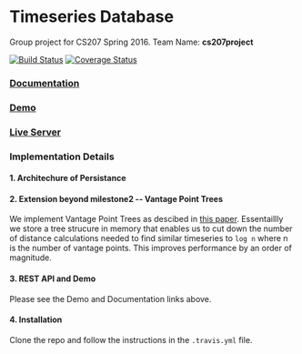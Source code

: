 
Timeseries Database
====================
Group project for CS207 Spring 2016. Team Name: **cs207project**

[![Build Status](https://travis-ci.org/CS207Project/cs207project.svg?branch=master)](https://travis-ci.org/CS207Project/cs207project)
[![Coverage Status](https://coveralls.io/repos/github/CS207Project/cs207project/badge.svg?branch=master)](https://coveralls.io/github/CS207Project/cs207project?branch=master)

### [Documentation](http://cs207project.github.io/cs207project/)


### [Demo](https://github.com/CS207Project/cs207project/blob/master/tests/web_server_testing.ipynb)


### [Live Server](http://www.adjch.me:8080/tsdb)


### Implementation Details

#### 1. Architechure of Persistance


#### 2. Extension beyond milestone2 -- Vantage Point Trees

We implement Vantage Point Trees as descibed in [this paper](http://citeseerx.ist.psu.edu/viewdoc/summary?doi=10.1.1.43.7492). Essentaillly we store a tree strucure in memory that enables us to cut down the number of distance calculations needed to find similar timeseries to `log n` where n is the number of vantage points. This improves performance by an order of magnitude.

#### 3. REST API and Demo
Please see the Demo and Documentation links above.

#### 4. Installation

Clone the repo and follow the instructions in the `.travis.yml` file.
